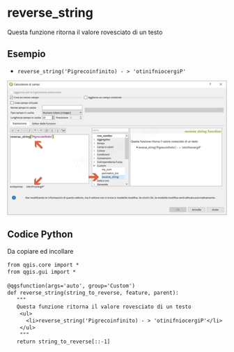 # reverse_string

Questa funzione ritorna il valore rovesciato di un testo

## Esempio
 
* `reverse_string('Pigrecoinfinito) - > 'otinifniocergiP' `

![](../../img/custom/reverse_string1.png)

## Codice Python

Da copiare ed incollare

```
from qgis.core import *
from qgis.gui import *

@qgsfunction(args='auto', group='Custom')
def reverse_string(string_to_reverse, feature, parent):
   """ 
   Questa funzione ritorna il valore rovesciato di un testo
	<ul>
      <li>reverse_string('Pigrecoinfinito) - > 'otinifniocergiP'</li>
    </ul>
	"""
   return string_to_reverse[::-1]
```
